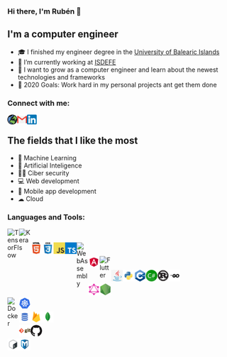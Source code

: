 ### Hi there, I'm Rubén 👋

## I'm a computer engineer

- 🎓 I finished my engineer degree in the [University of Balearic Islands][uib]
- 🚀 I’m currently working at [ISDEFE][isdefe]
- 🌱 I want to grow as a computer engineer and learn about the newest technologies and frameworks
- 🥅 2020 Goals: Work hard in my personal projects ant get them done

### Connect with me:

[<img align="left" alt="web" width="22px" src="web.jpg" />][website]
[<img align="left" alt="mail | Twitter" width="22px" src="gmail.png" />][email]
[<img align="left" alt="linkedin | LinkedIn" width="22px" src="linkedin.png" />][linkedin]

<br />

## The fields that I like the most

- 🧠 Machine Learning
- 🤖 Artificial Inteligence
- 👨‍💻 Ciber security
- 💻 Web development
- 📱 Mobile app development
- ☁ Cloud


### Languages and Tools:

[<img align="left" alt="TensorFlow" width="26px" src="https://pbs.twimg.com/profile_images/1103339571977248768/FtFnqC38.png" />][tensorflow]

[<img align="left" alt="Keras" width="26px" src="https://upload.wikimedia.org/wikipedia/commons/thumb/a/ae/Keras_logo.svg/1200px-Keras_logo.svg.png" />][keras]
<br />

[<img align="left" alt="HTML5" width="26px" src="https://raw.githubusercontent.com/github/explore/80688e429a7d4ef2fca1e82350fe8e3517d3494d/topics/html/html.png" />][html]

[<img align="left" alt="CSS3" width="26px" src="https://raw.githubusercontent.com/github/explore/80688e429a7d4ef2fca1e82350fe8e3517d3494d/topics/css/css.png" />][css]

[<img align="left" alt="JavaScript" width="26px" src="https://raw.githubusercontent.com/github/explore/80688e429a7d4ef2fca1e82350fe8e3517d3494d/topics/javascript/javascript.png" />][javascript]

[<img align="left" alt="TypeScript" width="26px" src="https://raw.githubusercontent.com/github/explore/80688e429a7d4ef2fca1e82350fe8e3517d3494d/topics/typescript/typescript.png" />][typescript]

[<img align="left" alt="WebAssembly" width="26px" src="https://avatars1.githubusercontent.com/u/11578470?s=200&v=4" />][webassembly]
<br />

[<img align="left" alt="Angular" width="26px" src="https://raw.githubusercontent.com/github/explore/80688e429a7d4ef2fca1e82350fe8e3517d3494d/topics/angular/angular.png" />][angular]

[<img align="left" alt="Flutter" width="26px" src="https://pbs.twimg.com/profile_images/1187814172307800064/MhnwJbxw_400x400.jpg" />][flutter]
<br />

[<img align="left" alt="Java" width="26px" src="java.jpg" />][java]

[<img align="left" alt="Python" width="26px" src="https://raw.githubusercontent.com/github/explore/80688e429a7d4ef2fca1e82350fe8e3517d3494d/topics/python/python.png" />][python]

[<img align="left" alt="C++" width="26px" src="https://raw.githubusercontent.com/github/explore/80688e429a7d4ef2fca1e82350fe8e3517d3494d/topics/cpp/cpp.png" />][cpp]

[<img align="left" alt="C#" width="26px" src="https://raw.githubusercontent.com/github/explore/80688e429a7d4ef2fca1e82350fe8e3517d3494d/topics/csharp/csharp.png" />][csharp]

[<img align="left" alt="Rust" width="26px" src="https://raw.githubusercontent.com/github/explore/80688e429a7d4ef2fca1e82350fe8e3517d3494d/topics/rust/rust.png" />][rust]

[<img align="left" alt="Go" width="26px" src="https://raw.githubusercontent.com/github/explore/80688e429a7d4ef2fca1e82350fe8e3517d3494d/topics/go/go.png" />][go]
<br />

[<img align="left" alt="GraphQL" width="26px" src="https://raw.githubusercontent.com/github/explore/80688e429a7d4ef2fca1e82350fe8e3517d3494d/topics/graphql/graphql.png" />][graphql]

[<img align="left" alt="Node.js" width="26px" src="https://raw.githubusercontent.com/github/explore/80688e429a7d4ef2fca1e82350fe8e3517d3494d/topics/nodejs/nodejs.png" />][nodejs]
<br />

[<img align="left" alt="Docker" width="26px" src="https://pbs.twimg.com/profile_images/1273307847103635465/lfVWBmiW_400x400.png" />][docker]

[<img align="left" alt="Kubernetes" width="26px" src="https://raw.githubusercontent.com/github/explore/80688e429a7d4ef2fca1e82350fe8e3517d3494d/topics/kubernetes/kubernetes.png" />][kubernetes]
<br />

[<img align="left" alt="SQL" width="26px" src="https://raw.githubusercontent.com/github/explore/80688e429a7d4ef2fca1e82350fe8e3517d3494d/topics/sql/sql.png" />][sql]

[<img align="left" alt="Firebase" width="26px" src="https://raw.githubusercontent.com/github/explore/80688e429a7d4ef2fca1e82350fe8e3517d3494d/topics/firebase/firebase.png" />][firebase]

[<img align="left" alt="MongoDB" width="26px" src="mongodb.png" />][mongo]
<br />

[<img align="left" alt="Git" width="26px" src="https://raw.githubusercontent.com/github/explore/80688e429a7d4ef2fca1e82350fe8e3517d3494d/topics/git/git.png" />][git]

[<img align="left" alt="GitHub" width="26px" src="https://raw.githubusercontent.com/github/explore/78df643247d429f6cc873026c0622819ad797942/topics/github/github.png" />][github]
<br />

[<img align="left" alt="Bash" width="26px" src="bash.png" />][bash]

[<img align="left" alt="Metasploit" width="26px" src="metasploit.png" />][metasploit]


[website]: https://www.linkedin.com/in/rub%C3%A9n-tobar-nicolau-84761117a/
[linkedin]: https://www.linkedin.com/in/rub%C3%A9n-tobar-nicolau-84761117a/
[email]: mailto:rntobar41@gmail.com

[isdefe]: https://www.isdefe.es
[uib]: https://www.uib.es

[tensorflow]:https://www.tensorflow.org/
[keras]:https://keras.io/
[html]:https://www.w3schools.com/html/
[css]:https://www.w3schools.com/css/
[javascript]:https://www.w3schools.com/js/
[typescript]:https://www.typescriptlang.org/
[webassembly]:https://webassembly.org/
[angular]:https://angular.io/
[flutter]: https://flutter.dev
[java]:https://www.java.com/
[python]:https://www.python.org/
[cpp]:https://es.wikipedia.org/wiki/C%2B%2B
[csharp]:https://docs.microsoft.com/es-es/dotnet/csharp/
[rust]:https://www.rust-lang.org/
[go]:https://golang.org/
[graphql]:https://graphql.org/
[nodejs]:https://nodejs.org/es/
[docker]:https://www.docker.com/
[kubernetes]:https://kubernetes.io/
[sql]:https://www.w3schools.com/sql/
[firebase]:https://firebase.google.com/
[mongo]:https://www.mongodb.com/
[git]:https://git-scm.com/
[github]:https://github.com/
[bash]:https://github.com/topics/bash
[metasploit]: https://www.metasploit.com


